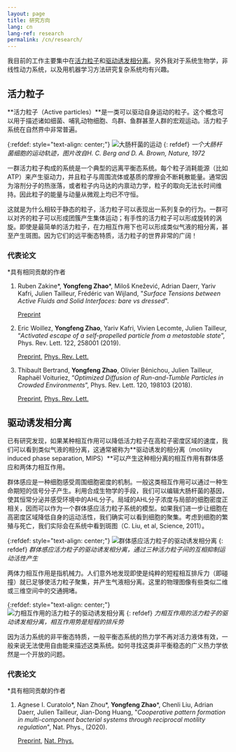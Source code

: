 ```yaml
---
layout: page
title: 研究方向
lang: cn
lang-ref: research
permalink: /cn/research/
---
```


我目前的工作主要集中在[活力粒子](#活力物质)和[驱动诱发相分离](#驱动诱发相分离)。另外我对于系统生物学，非线性动力系统，以及用机器学习方法研究复杂系统均有兴趣。

## 活力粒子

**活力粒子（Active particles）**是一类可以驱动自身运动的粒子。这个概念可以用于描述诸如细菌、哺乳动物细胞、鸟群、鱼群甚至人群的宏观运动。活力粒子系统在自然界中非常普遍。

{:refdef: style="text-align: center;"}
![大肠杆菌的运动]({{site.url}}/assets/ecoli_RTP.png)
{: refdef}
*一个大肠杆菌细胞的运动轨迹，图片改自H. C. Berg and D. A. Brown, Nature, 1972*

一群活力粒子构成的系统是一个典型的远离平衡态系统。每个粒子消耗能源（比如ATP）来产生驱动力，并且粒子与周围流体或基质的摩擦会不断耗散能量。通常因为溶剂分子的热涨落，或者粒子内马达的内禀动力学，粒子的取向无法长时间维持。因此粒子的能量与动量从微观上均已不守恒。

这就是为什么相较于静态的粒子，活力粒子可以表现出一系列复杂的行为。一群可以对齐的粒子可以形成团簇产生集体运动；有手性的活力粒子可以形成旋转的涡旋。即使是最简单的活力粒子，在力相互作用下也可以形成类似气液的相分离，甚至产生斑图。因为它们的远平衡态特质，活力粒子的世界非常的广阔！

### 代表论文
*具有相同贡献的作者
<ol>

<li>Ruben Zakine*, <strong>Yongfeng Zhao</strong>*, Miloš Knežević, Adrian Daerr, Yariv Kafri, Julien Tailleur, Frédéric van Wijland, "<em>Surface Tensions between Active Fluids and Solid Interfaces: bare vs dressed</em>". </li> 

<a href="https://arxiv.org/pdf/1907.07738">Preprint</a> 

<li>Eric Woillez, <strong>Yongfeng Zhao</strong>, Yariv Kafri, Vivien Lecomte, Julien Tailleur, “<em>Activated escape of a self-propelled particle from a metastable state</em>”, Phys. Rev. Lett. 122, 258001 (2019). </li> 

<a href="https://arxiv.org/pdf/1904.00599">Preprint</a>, <a href="https://journals.aps.org/prl/abstract/10.1103/PhysRevLett.122.258001">Phys. Rev. Lett.</a> 

<li>Thibault Bertrand, <strong>Yongfeng Zhao</strong>, Olivier Bénichou, Julien Tailleur, Raphaël Voituriez, “<em>Optimized Diffusion of Run-and-Tumble Particles in Crowded Environments</em>”, Phys. Rev. Lett. 120, 198103 (2018). </li> 

<a href="https://arxiv.org/pdf/1711.05209">Preprint</a>, <a href="https://journals.aps.org/prl/abstract/10.1103/PhysRevLett.120.198103">Phys. Rev. Lett.</a>

</ol>

## 驱动诱发相分离

已有研究发现，如果某种相互作用可以降低活力粒子在高粒子密度区域的速度，我们可以看到类似气液的相分离，这通常被称为**驱动诱发的相分离（motility induced phase separation, MIPS）**可以产生这种相分离的相互作用有群体感应和两体力相互作用。

群体感应是一种细胞感受周围细胞密度的机制。一般这类相互作用可以通过一种生命期短的信号分子产生。利用合成生物学的手段，我们可以编辑大肠杆菌的基因，使其恒常分泌并感受环境中的AHL分子。局域的AHL分子浓度与局部的细胞密度正相关，因而可以作为一个群体感应活力粒子系统的模型。如果我们进一步让细胞在高密度区域降低自身的运动活性，我们确实可以看到细胞的聚集。考虑到细胞的繁殖与死亡，我们实际会在系统中看到斑图（C. Liu, et al, Science, 2011）。

{:refdef: style="text-align: center;"}
![群体感应活力粒子的驱动诱发相分离]({{site.url}}/assets/3Species_MI.png)
{: refdef}
*群体感应活力粒子的驱动诱发相分离，通过三种活力粒子间的互相抑制运动活性产生*

两体力相互作用是指机械力。人们意外地发现即使是纯粹的短程相互排斥力（即碰撞）就已足够使活力粒子聚集，并产生气液相分离。这里的物理图像有些类似二维或三维空间中的交通拥堵。

{:refdef: style="text-align: center;"}
![力相互作用的活力粒子的驱动诱发相分离]({{site.url}}/assets/PFAP_MIPS.png)
{: refdef}
*力相互作用的活力粒子的驱动诱发相分离，相互作用势是短程的排斥势*

因为活力系统的非平衡态特质，一般平衡态系统的热力学不再对活力液体有效，一般来说无法使用自由能来描述这类系统。如何寻找这类非平衡稳态的广义热力学依然是一个开放的问题。

### 代表论文
*具有相同贡献的作者
<ol>

<li>Agnese I. Curatolo*, Nan Zhou*, <strong>Yongfeng Zhao</strong>*, Chenli Liu, Adrian Daerr, Julien Tailleur, Jian-Dong Huang, "<em>Cooperative pattern formation in multi-component bacterial systems through reciprocal motility regulation</em>", Nat. Phys., (2020). </li> 

<a href="https://www.biorxiv.org/content/10.1101/798827v1.full.pdf">Preprint</a>, <a href="https://doi.org/10.1038/s41567-020-0964-z">Nat. Phys.</a> 

</ol>